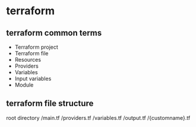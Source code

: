 # terraform

## terraform common terms
- Terraform project
- Terraform file
- Resources
- Providers
- Variables
- Input variables
- Module

## terraform file structure
root directory
    /main.tf
    /providers.tf
    /variables.tf
    /output.tf
    /{customname}.tf